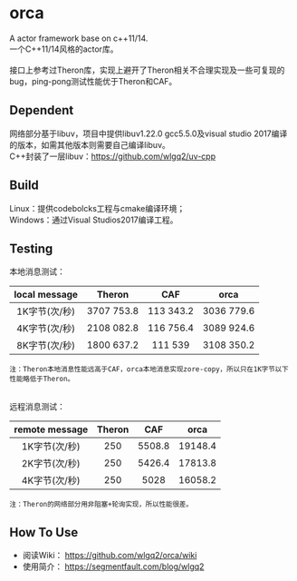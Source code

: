 # orca
A actor framework base on c++11/14.
<br>一个C++11/14风格的actor库。</br>
<br>接口上参考过Theron库，实现上避开了Theron相关不合理实现及一些可复现的bug，ping-pong测试性能优于Theron和CAF。</br>
## Dependent
网络部分基于libuv，项目中提供libuv1.22.0 gcc5.5.0及visual studio 2017编译的版本，如需其他版本则需要自己编译libuv。
<br>C++封装了一层libuv：https://github.com/wlgq2/uv-cpp</br>
## Build
Linux：提供codebolcks工程与cmake编译环境；
<br>Windows：通过Visual Studios2017编译工程。</br>
## Testing
本地消息测试：

 local message | Theron|CAF|orca|
:---------:|:--------:|:--------:|:--------:|
1K字节(次/秒)    | 3707 753.8 |113 343.2|3036 779.6|
4K字节(次/秒)    | 2108 082.8 |116 756.4|3089 924.6|
8K字节(次/秒)    | 1800 637.2 |111 539|3108 350.2|
```
注：Theron本地消息性能远高于CAF，orca本地消息实现zore-copy，所以只在1K字节以下性能略低于Theron。
```
<br>远程消息测试：</br>

 remote message | Theron|CAF|orca|
:---------:|:--------:|:--------:|:--------:|
1K字节(次/秒)    | 250 |5508.8|19148.4|
2K字节(次/秒)    | 250 |5426.4|17813.8|
4K字节(次/秒)    | 250 |5028|16058.2|

```
注：Theron的网络部分用非阻塞+轮询实现，所以性能很差。
```
## How To Use
* 阅读Wiki： https://github.com/wlgq2/orca/wiki
* 使用简介： https://segmentfault.com/blog/wlgq2
